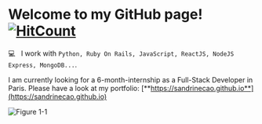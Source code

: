 # Welcome to my GitHub page! [![HitCount](http://hits.dwyl.com/sandrinecao/sandrinecao.svg)](http://hits.dwyl.com/sandrinecao/sandrinecao)

💻 &nbsp; I work with `Python, Ruby On Rails, JavaScript, ReactJS, NodeJS Express, MongoDB...`.

I am currently looking for a 6-month-internship as a Full-Stack Developer in Paris. 
Please have a look at my portfolio:  [**https://sandrinecao.github.io**](https://sandrinecao.github.io)

![Figure 1-1](	https://res.cloudinary.com/dkyqbngya/image/upload/v1592561591/eursrsqyomdcrfynwrnj.png "Portfolio")
